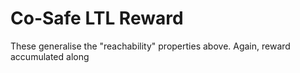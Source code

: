 # Co-Safe LTL Reward

These generalise the "reachability" properties above. Again, reward accumulated along 